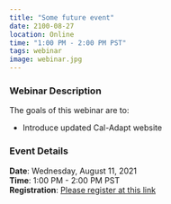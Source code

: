 ```yaml
---
title: "Some future event"
date: 2100-08-27
location: Online
time: "1:00 PM - 2:00 PM PST"
tags: webinar
image: webinar.jpg
---
```


### Webinar Description

The goals of this webinar are to:
* Introduce updated Cal-Adapt website

### Event Details

<strong>Date</strong>: Wednesday, August 11, 2021 <br/>
<strong>Time</strong>: 1:00 PM - 2:00 PM PST <br/>
<strong>Registration</strong>: [Please register at this link](https://berkeley.zoom.us/meeting/register/tJAqfuGrrjsuEtenFRP5pdPHuyfKBBlElOaf?utm_source=newsletter&utm_medium=email&utm_campaign=you_re_invited_cal_adapt_local_climate_change_snapshot_tool_webinar_on_march_11&utm_term=2021-03-02)
